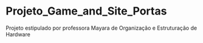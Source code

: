 # Projeto_Game_and_Site_Portas
Projeto estipulado por professora Mayara de Organização e Estruturação de Hardware
